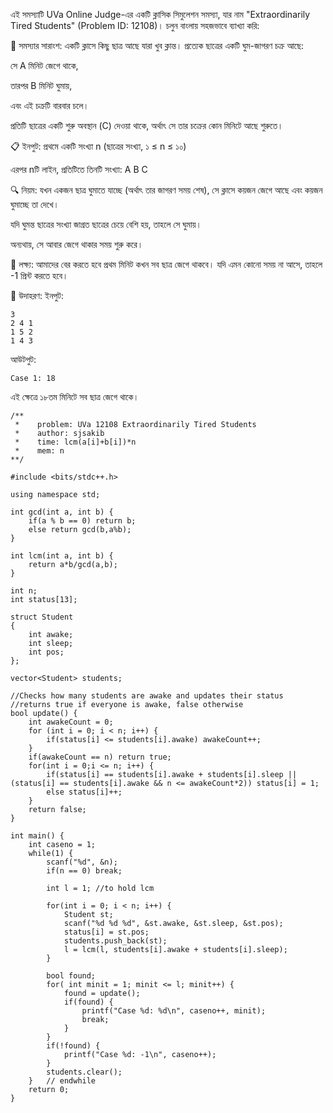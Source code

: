 এই সমস্যাটি UVa Online Judge-এর একটি ক্লাসিক সিমুলেশন সমস্যা, যার নাম "Extraordinarily Tired Students" (Problem ID: 12108)। চলুন বাংলায় সহজভাবে ব্যাখ্যা করি:

🧠 সমস্যার সারাংশ:
একটি ক্লাসে কিছু ছাত্র আছে যারা খুব ক্লান্ত। প্রত্যেক ছাত্রের একটি ঘুম-জাগরণ চক্র আছে:

সে A মিনিট জেগে থাকে,

তারপর B মিনিট ঘুমায়,

এবং এই চক্রটি বারবার চলে।

প্রতিটি ছাত্রের একটি শুরু অবস্থান (C) দেওয়া থাকে, অর্থাৎ সে তার চক্রের কোন মিনিটে আছে শুরুতে।

📋 ইনপুট:
প্রথমে একটি সংখ্যা n (ছাত্রের সংখ্যা, ১ ≤ n ≤ ১০)

এরপর nটি লাইন, প্রতিটিতে তিনটি সংখ্যা: A B C

🔍 নিয়ম:
যখন একজন ছাত্র ঘুমাতে যাচ্ছে (অর্থাৎ তার জাগরণ সময় শেষ), সে ক্লাসে কয়জন জেগে আছে এবং কয়জন ঘুমাচ্ছে তা দেখে।

যদি ঘুমন্ত ছাত্রের সংখ্যা জাগ্রত ছাত্রের চেয়ে বেশি হয়, তাহলে সে ঘুমায়।

অন্যথায়, সে আবার জেগে থাকার সময় শুরু করে।

🎯 লক্ষ্য:
আমাদের বের করতে হবে প্রথম মিনিট কখন সব ছাত্র জেগে থাকবে। যদি এমন কোনো সময় না আসে, তাহলে -1 প্রিন্ট করতে হবে।

🧪 উদাহরণ:
ইনপুট:
```
3
2 4 1
1 5 2
1 4 3
````

আউটপুট:
```
Case 1: 18
```

এই ক্ষেত্রে ১৮তম মিনিটে সব ছাত্র জেগে থাকে।

```
/**
 *    problem: UVa 12108 Extraordinarily Tired Students
 *    author: sjsakib
 *    time: lcm(a[i]+b[i])*n
 *    mem: n   
**/

#include <bits/stdc++.h>

using namespace std;

int gcd(int a, int b) {
    if(a % b == 0) return b;
    else return gcd(b,a%b);
}

int lcm(int a, int b) {
    return a*b/gcd(a,b);
}

int n;
int status[13];

struct Student 
{
    int awake;
    int sleep;
    int pos;
};

vector<Student> students;

//Checks how many students are awake and updates their status
//returns true if everyone is awake, false otherwise
bool update() {
    int awakeCount = 0;
    for (int i = 0; i < n; i++) {
        if(status[i] <= students[i].awake) awakeCount++;
    }
    if(awakeCount == n) return true;
    for(int i = 0;i <= n; i++) {
        if(status[i] == students[i].awake + students[i].sleep || (status[i] == students[i].awake && n <= awakeCount*2)) status[i] = 1;
        else status[i]++;
    }
    return false;
}

int main() {
    int caseno = 1;
    while(1) {
        scanf("%d", &n);
        if(n == 0) break;
        
        int l = 1; //to hold lcm

        for(int i = 0; i < n; i++) {
            Student st;
            scanf("%d %d %d", &st.awake, &st.sleep, &st.pos);
            status[i] = st.pos;
            students.push_back(st);
            l = lcm(l, students[i].awake + students[i].sleep);
        }
        
        bool found;
        for( int minit = 1; minit <= l; minit++) {
            found = update();
            if(found) {
                printf("Case %d: %d\n", caseno++, minit);
                break;
            }
        }
        if(!found) {
            printf("Case %d: -1\n", caseno++);
        }
        students.clear();
    }   // endwhile
    return 0;
}
```
